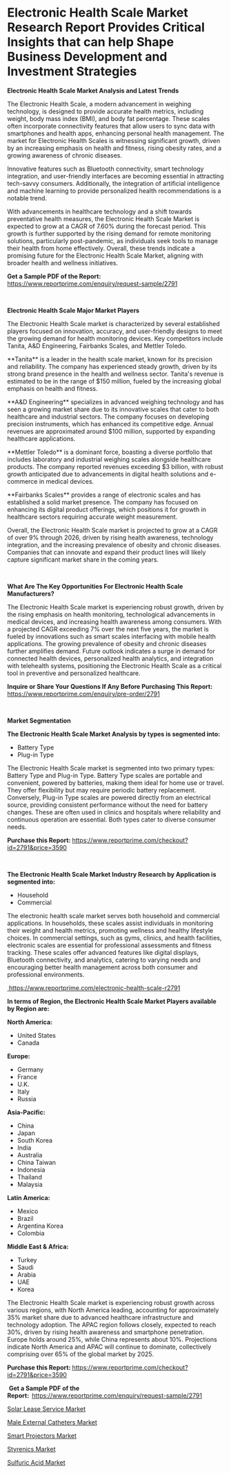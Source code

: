 <p><h1>Electronic Health Scale Market Research Report Provides Critical Insights that can help Shape Business Development and Investment Strategies</h1></p><p><strong>Electronic Health Scale Market Analysis and Latest Trends</strong></p>
<p><p>The Electronic Health Scale, a modern advancement in weighing technology, is designed to provide accurate health metrics, including weight, body mass index (BMI), and body fat percentage. These scales often incorporate connectivity features that allow users to sync data with smartphones and health apps, enhancing personal health management. The market for Electronic Health Scales is witnessing significant growth, driven by an increasing emphasis on health and fitness, rising obesity rates, and a growing awareness of chronic diseases. </p><p>Innovative features such as Bluetooth connectivity, smart technology integration, and user-friendly interfaces are becoming essential in attracting tech-savvy consumers. Additionally, the integration of artificial intelligence and machine learning to provide personalized health recommendations is a notable trend. </p><p>With advancements in healthcare technology and a shift towards preventative health measures, the Electronic Health Scale Market is expected to grow at a CAGR of 7.60% during the forecast period. This growth is further supported by the rising demand for remote monitoring solutions, particularly post-pandemic, as individuals seek tools to manage their health from home effectively. Overall, these trends indicate a promising future for the Electronic Health Scale Market, aligning with broader health and wellness initiatives.</p></p>
<p><strong>Get a Sample PDF of the Report:&nbsp;</strong> <a href="https://www.reportprime.com/enquiry/request-sample/2791">https://www.reportprime.com/enquiry/request-sample/2791</a></p>
<p>&nbsp;</p>
<p><strong>Electronic Health Scale Major Market Players</strong></p>
<p><p>The Electronic Health Scale market is characterized by several established players focused on innovation, accuracy, and user-friendly designs to meet the growing demand for health monitoring devices. Key competitors include Tanita, A&D Engineering, Fairbanks Scales, and Mettler Toledo.</p><p>**Tanita** is a leader in the health scale market, known for its precision and reliability. The company has experienced steady growth, driven by its strong brand presence in the health and wellness sector. Tanita's revenue is estimated to be in the range of $150 million, fueled by the increasing global emphasis on health and fitness.</p><p>**A&D Engineering** specializes in advanced weighing technology and has seen a growing market share due to its innovative scales that cater to both healthcare and industrial sectors. The company focuses on developing precision instruments, which has enhanced its competitive edge. Annual revenues are approximated around $100 million, supported by expanding healthcare applications.</p><p>**Mettler Toledo** is a dominant force, boasting a diverse portfolio that includes laboratory and industrial weighing scales alongside healthcare products. The company reported revenues exceeding $3 billion, with robust growth anticipated due to advancements in digital health solutions and e-commerce in medical devices.</p><p>**Fairbanks Scales** provides a range of electronic scales and has established a solid market presence. The company has focused on enhancing its digital product offerings, which positions it for growth in healthcare sectors requiring accurate weight measurement.</p><p>Overall, the Electronic Health Scale market is projected to grow at a CAGR of over 9% through 2026, driven by rising health awareness, technology integration, and the increasing prevalence of obesity and chronic diseases. Companies that can innovate and expand their product lines will likely capture significant market share in the coming years.</p></p>
<p>&nbsp;</p>
<p><strong>What Are The Key Opportunities For Electronic Health Scale Manufacturers?</strong></p>
<p><p>The Electronic Health Scale market is experiencing robust growth, driven by the rising emphasis on health monitoring, technological advancements in medical devices, and increasing health awareness among consumers. With a projected CAGR exceeding 7% over the next five years, the market is fueled by innovations such as smart scales interfacing with mobile health applications. The growing prevalence of obesity and chronic diseases further amplifies demand. Future outlook indicates a surge in demand for connected health devices, personalized health analytics, and integration with telehealth systems, positioning the Electronic Health Scale as a critical tool in preventive and personalized healthcare.</p></p>
<p><strong>Inquire or Share Your Questions If Any Before Purchasing This Report:</strong> <a href="https://www.reportprime.com/enquiry/pre-order/2791">https://www.reportprime.com/enquiry/pre-order/2791</a></p>
<p>&nbsp;</p>
<p><strong>Market Segmentation</strong></p>
<p><strong>The Electronic Health Scale Market Analysis by types is segmented into:</strong></p>
<p><ul><li>Battery Type</li><li>Plug-in Type</li></ul></p>
<p><p>The Electronic Health Scale market is segmented into two primary types: Battery Type and Plug-in Type. Battery Type scales are portable and convenient, powered by batteries, making them ideal for home use or travel. They offer flexibility but may require periodic battery replacement. Conversely, Plug-in Type scales are powered directly from an electrical source, providing consistent performance without the need for battery changes. These are often used in clinics and hospitals where reliability and continuous operation are essential. Both types cater to diverse consumer needs.</p></p>
<p><strong>Purchase this Report:&nbsp;</strong><a href="https://www.reportprime.com/checkout?id=2791&price=3590">https://www.reportprime.com/checkout?id=2791&price=3590</a></p>
<p>&nbsp;</p>
<p><strong>The Electronic Health Scale Market Industry Research by Application is segmented into:</strong></p>
<p><ul><li>Household</li><li>Commercial</li></ul></p>
<p><p>The electronic health scale market serves both household and commercial applications. In households, these scales assist individuals in monitoring their weight and health metrics, promoting wellness and healthy lifestyle choices. In commercial settings, such as gyms, clinics, and health facilities, electronic scales are essential for professional assessments and fitness tracking. These scales offer advanced features like digital displays, Bluetooth connectivity, and analytics, catering to varying needs and encouraging better health management across both consumer and professional environments.</p></p>
<p><a href="https://www.reportprime.com/electronic-health-scale-r2791">&nbsp;https://www.reportprime.com/electronic-health-scale-r2791</a></p>
<p><strong>In terms of Region, the Electronic Health Scale Market Players available by Region are:</strong></p>
<p>
    <p> <strong> North America: </strong>
        <ul>
            <li>United States</li>
            <li>Canada</li>
        </ul>
        </p> 
    <p> <strong> Europe: </strong>
        <ul>
            <li>Germany</li>
            <li>France</li>
            <li>U.K.</li>
            <li>Italy</li>
            <li>Russia</li>
        </ul>
        </p> 
    <p> <strong> Asia-Pacific: </strong>
        <ul>
            <li>China</li>
            <li>Japan</li>
            <li>South Korea</li>
            <li>India</li>
            <li>Australia</li>
            <li>China Taiwan</li>
            <li>Indonesia</li>
            <li>Thailand</li>
            <li>Malaysia</li>
        </ul>
        </p> 
    <p> <strong> Latin America: </strong>
        <ul>
            <li>Mexico</li>
            <li>Brazil</li>
            <li>Argentina Korea</li>
            <li>Colombia</li>
        </ul>
        </p> 
    <p> <strong> Middle East & Africa: </strong>
        <ul>
            <li>Turkey</li>
            <li>Saudi</li>
            <li>Arabia</li>
            <li>UAE</li>
            <li>Korea</li>
        </ul>
    </p>
    </p>
<p><p>The Electronic Health Scale market is experiencing robust growth across various regions, with North America leading, accounting for approximately 35% market share due to advanced healthcare infrastructure and technology adoption. The APAC region follows closely, expected to reach 30%, driven by rising health awareness and smartphone penetration. Europe holds around 25%, while China represents about 10%. Projections indicate North America and APAC will continue to dominate, collectively comprising over 65% of the global market by 2025.</p></p>
<p><strong>Purchase this Report: </strong><a href="https://www.reportprime.com/checkout?id=2791&price=3590">https://www.reportprime.com/checkout?id=2791&price=3590</a></p>
<p>&nbsp;<strong>Get a Sample PDF of the Report:&nbsp;&nbsp;</strong><a href="https://www.reportprime.com/enquiry/request-sample/2791">https://www.reportprime.com/enquiry/request-sample/2791</a></p>
<p><strong></strong></p>
<p><p><a href="https://issuu.com/reportprime-2/docs/solar-lease-service-market-size-203_e498cb24029dc1">Solar Lease Service Market</a></p><p><a href="https://issuu.com/reportprime-2/docs/male-external-catheters-market-size_bbc91d0521e5b7">Male External Catheters Market</a></p><p><a href="https://github.com/sofayahoo2023/Market-Research-Report-List-6/blob/main/smart-projectors-market.md">Smart Projectors Market</a></p><p><a href="https://www.linkedin.com/pulse/styrenics-market-overview-regional-outlook-competitive-strategies-fw9wf?trackingId=eHT%2FhuKJTcijSNQSZGEnHw%3D%3D">Styrenics Market</a></p><p><a href="https://www.linkedin.com/pulse/deep-dive-sulfuric-acid-market-itstrends-segmentation-competitive-8c2bf?trackingId=j8a2M3WlTBiHflvMNGmpqA%3D%3D">Sulfuric Acid Market</a></p></p>